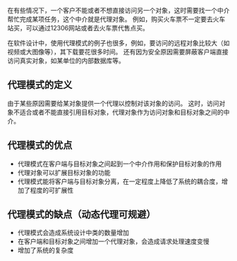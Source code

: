 在有些情况下，一个客户不能或者不想直接访问另一个对象，这时需要找一个中介帮忙完成某项任务，这个中介就是代理对象。
例如，购买火车票不一定要去火车站买，可以通过12306网站或者去火车票代售点买。

在软件设计中，使用代理模式的例子也很多，例如，要访问的远程对象比较大（如视频或大图像等），其下载要花很多时间。
还有因为安全原因需要屏蔽客户端直接访问真实对象，如某单位的内部数据库等。

## 代理模式的定义
由于某些原因需要给某对象提供一个代理以控制对该对象的访问。
这时，访问对象不适合或者不能直接引用目标对象，代理对象作为访问对象和目标对象之间的中介。

## 代理模式的优点
- 代理模式在客户端与目标对象之间起到一个中介作用和保护目标对象的作用
- 代理对象可以扩展目标对象的功能
- 代理模式能将客户端与目标对象分离，在一定程度上降低了系统的耦合度，增加了程度的可扩展性

## 代理模式的缺点（动态代理可规避）
- 代理模式会造成系统设计中类的数量增加
- 在客户端和目标对象之间增加一个代理对象，会造成请求处理速度变慢
- 增加了系统的复杂度